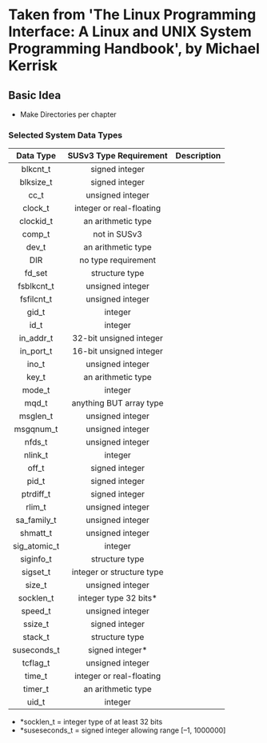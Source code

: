 # Taken from 'The Linux Programming Interface: A Linux and UNIX System Programming Handbook', by Michael Kerrisk

## Basic Idea
* Make Directories per chapter

### Selected System Data Types

| Data Type    | SUSv3 Type Requirement    | Description |
| :-:          | :-:                       | :-:         |
| blkcnt_t     | signed integer            |             |
| blksize_t    | signed integer            |             |
| cc_t         | unsigned integer          |             |
| clock_t      | integer or real-floating  |             |
| clockid_t    | an arithmetic type        |             |
| comp_t       | not in SUSv3              |             |
| dev_t        | an arithmetic type        |             |
| DIR          | no type requirement       |             |
| fd_set       | structure type            |             |
| fsblkcnt_t   | unsigned integer          |             |
| fsfilcnt_t   | unsigned integer          |             |
| gid_t        | integer                   |             |
| id_t         | integer                   |             |
| in_addr_t    | 32-bit unsigned integer   |             |
| in_port_t    | 16-bit unsigned integer   |             |
| ino_t        | unsigned integer          |             |
| key_t        | an arithmetic type        |             |
| mode_t       | integer                   |             |
| mqd_t        | anything BUT array type   |             |
| msglen_t     | unsigned integer          |             |
| msgqnum_t    | unsigned integer          |             |
| nfds_t       | unsigned integer          |             |
| nlink_t      | integer                   |             |
| off_t        | signed integer            |             |
| pid_t        | signed integer            |             |
| ptrdiff_t    | signed integer            |             |
| rlim_t       | unsigned integer          |             |
| sa_family_t  | unsigned integer          |             |
| shmatt_t     | unsigned integer          |             |
| sig_atomic_t | integer                   |             |
| siginfo_t    | structure type            |             |
| sigset_t     | integer or structure type |             |
| size_t       | unsigned integer          |             |
| socklen_t    | integer type 32 bits*     |             |
| speed_t      | unsigned integer          |             |
| ssize_t      | signed integer            |             |
| stack_t      | structure type            |             |
| suseconds_t  | signed integer*           |             |
| tcflag_t     | unsigned integer          |             |
| time_t       | integer or real-floating  |             |
| timer_t      | an arithmetic type        |             |
| uid_t        | integer                   |             |


* *socklen_t		= integer type of at least 32 bits
* *suseseconds_t 	= signed integer allowing range [–1, 1000000]
